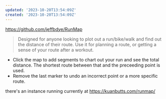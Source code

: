 ```yaml
---
updated: '2023-10-20T13:54:09Z'
created: '2023-10-20T13:54:09Z'
---
```

https://github.com/jeffbdye/RunMap

> Designed for anyone looking to plot out a run/bike/walk and find out the distance of their route. Use it for planning a route, or getting a sense of your route after a workout.

-   Click the map to add segments to chart out your run and see the total distance. The shortest route between that and the preceeding point is used.
-   Remove the last marker to undo an incorrect point or a more specific route.

there's an instance running currently at https://kuanbutts.com/runmap/